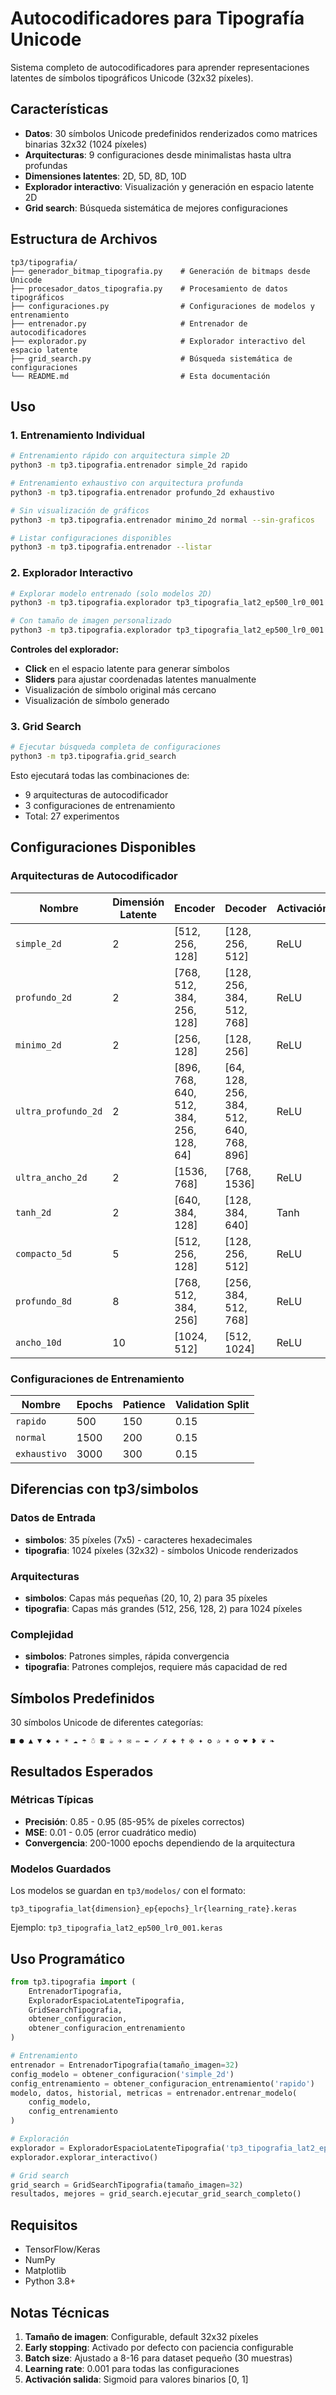 # Autocodificadores para Tipografía Unicode

Sistema completo de autocodificadores para aprender representaciones latentes de símbolos tipográficos Unicode (32x32 píxeles).

## Características

- **Datos**: 30 símbolos Unicode predefinidos renderizados como matrices binarias 32x32 (1024 píxeles)
- **Arquitecturas**: 9 configuraciones desde minimalistas hasta ultra profundas
- **Dimensiones latentes**: 2D, 5D, 8D, 10D
- **Explorador interactivo**: Visualización y generación en espacio latente 2D
- **Grid search**: Búsqueda sistemática de mejores configuraciones

## Estructura de Archivos

```
tp3/tipografia/
├── generador_bitmap_tipografia.py    # Generación de bitmaps desde Unicode
├── procesador_datos_tipografia.py    # Procesamiento de datos tipográficos
├── configuraciones.py                # Configuraciones de modelos y entrenamiento
├── entrenador.py                     # Entrenador de autocodificadores
├── explorador.py                     # Explorador interactivo del espacio latente
├── grid_search.py                    # Búsqueda sistemática de configuraciones
└── README.md                         # Esta documentación
```

## Uso

### 1. Entrenamiento Individual

```bash
# Entrenamiento rápido con arquitectura simple 2D
python3 -m tp3.tipografia.entrenador simple_2d rapido

# Entrenamiento exhaustivo con arquitectura profunda
python3 -m tp3.tipografia.entrenador profundo_2d exhaustivo

# Sin visualización de gráficos
python3 -m tp3.tipografia.entrenador minimo_2d normal --sin-graficos

# Listar configuraciones disponibles
python3 -m tp3.tipografia.entrenador --listar
```

### 2. Explorador Interactivo

```bash
# Explorar modelo entrenado (solo modelos 2D)
python3 -m tp3.tipografia.explorador tp3_tipografia_lat2_ep500_lr0_001

# Con tamaño de imagen personalizado
python3 -m tp3.tipografia.explorador tp3_tipografia_lat2_ep500_lr0_001 --tamaño 32
```

**Controles del explorador:**
- **Click** en el espacio latente para generar símbolos
- **Sliders** para ajustar coordenadas latentes manualmente
- Visualización de símbolo original más cercano
- Visualización de símbolo generado

### 3. Grid Search

```bash
# Ejecutar búsqueda completa de configuraciones
python3 -m tp3.tipografia.grid_search
```

Esto ejecutará todas las combinaciones de:
- 9 arquitecturas de autocodificador
- 3 configuraciones de entrenamiento
- Total: 27 experimentos

## Configuraciones Disponibles

### Arquitecturas de Autocodificador

| Nombre | Dimensión Latente | Encoder | Decoder | Activación |
|--------|------------------|---------|---------|------------|
| `simple_2d` | 2 | [512, 256, 128] | [128, 256, 512] | ReLU |
| `profundo_2d` | 2 | [768, 512, 384, 256, 128] | [128, 256, 384, 512, 768] | ReLU |
| `minimo_2d` | 2 | [256, 128] | [128, 256] | ReLU |
| `ultra_profundo_2d` | 2 | [896, 768, 640, 512, 384, 256, 128, 64] | [64, 128, 256, 384, 512, 640, 768, 896] | ReLU |
| `ultra_ancho_2d` | 2 | [1536, 768] | [768, 1536] | ReLU |
| `tanh_2d` | 2 | [640, 384, 128] | [128, 384, 640] | Tanh |
| `compacto_5d` | 5 | [512, 256, 128] | [128, 256, 512] | ReLU |
| `profundo_8d` | 8 | [768, 512, 384, 256] | [256, 384, 512, 768] | ReLU |
| `ancho_10d` | 10 | [1024, 512] | [512, 1024] | ReLU |

### Configuraciones de Entrenamiento

| Nombre | Epochs | Patience | Validation Split |
|--------|--------|----------|------------------|
| `rapido` | 500 | 150 | 0.15 |
| `normal` | 1500 | 200 | 0.15 |
| `exhaustivo` | 3000 | 300 | 0.15 |

## Diferencias con tp3/simbolos

### Datos de Entrada
- **simbolos**: 35 píxeles (7x5) - caracteres hexadecimales
- **tipografia**: 1024 píxeles (32x32) - símbolos Unicode renderizados

### Arquitecturas
- **simbolos**: Capas más pequeñas (20, 10, 2) para 35 píxeles
- **tipografia**: Capas más grandes (512, 256, 128, 2) para 1024 píxeles

### Complejidad
- **simbolos**: Patrones simples, rápida convergencia
- **tipografia**: Patrones complejos, requiere más capacidad de red

## Símbolos Predefinidos

30 símbolos Unicode de diferentes categorías:
```
■ ● ▲ ▼ ◆ ★ ☀ ☁ ☂ ☃ ☎ ☕ ✈ ✉ ✏ ✒ ✓ ✗ ✚ ✝ ✠ ✦ ✪ ✰ ✶ ✿ ❤ ❥ ❦ ❧
```

## Resultados Esperados

### Métricas Típicas
- **Precisión**: 0.85 - 0.95 (85-95% de píxeles correctos)
- **MSE**: 0.01 - 0.05 (error cuadrático medio)
- **Convergencia**: 200-1000 epochs dependiendo de la arquitectura

### Modelos Guardados
Los modelos se guardan en `tp3/modelos/` con el formato:
```
tp3_tipografia_lat{dimension}_ep{epochs}_lr{learning_rate}.keras
```

Ejemplo: `tp3_tipografia_lat2_ep500_lr0_001.keras`

## Uso Programático

```python
from tp3.tipografia import (
    EntrenadorTipografia,
    ExploradorEspacioLatenteTipografia,
    GridSearchTipografia,
    obtener_configuracion,
    obtener_configuracion_entrenamiento
)

# Entrenamiento
entrenador = EntrenadorTipografia(tamaño_imagen=32)
config_modelo = obtener_configuracion('simple_2d')
config_entrenamiento = obtener_configuracion_entrenamiento('rapido')
modelo, datos, historial, metricas = entrenador.entrenar_modelo(
    config_modelo, 
    config_entrenamiento
)

# Exploración
explorador = ExploradorEspacioLatenteTipografia('tp3_tipografia_lat2_ep500_lr0_001')
explorador.explorar_interactivo()

# Grid search
grid_search = GridSearchTipografia(tamaño_imagen=32)
resultados, mejores = grid_search.ejecutar_grid_search_completo()
```

## Requisitos

- TensorFlow/Keras
- NumPy
- Matplotlib
- Python 3.8+

## Notas Técnicas

1. **Tamaño de imagen**: Configurable, default 32x32 píxeles
2. **Early stopping**: Activado por defecto con paciencia configurable
3. **Batch size**: Ajustado a 8-16 para dataset pequeño (30 muestras)
4. **Learning rate**: 0.001 para todas las configuraciones
5. **Activación salida**: Sigmoid para valores binarios [0, 1]
